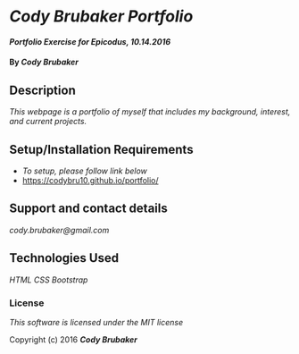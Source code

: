 # _Cody Brubaker Portfolio_

#### _Portfolio Exercise for Epicodus, 10.14.2016_

#### By _**Cody Brubaker**_

## Description

_This webpage is a portfolio of myself that includes my background, interest, and current projects._

## Setup/Installation Requirements

* _To setup, please follow link below_
* https://codybru10.github.io/portfolio/

## Support and contact details

_cody.brubaker@gmail.com_

## Technologies Used

_HTML
CSS
Bootstrap_

### License

*_This software is licensed under the MIT license_*

Copyright (c) 2016 **_Cody Brubaker_**

